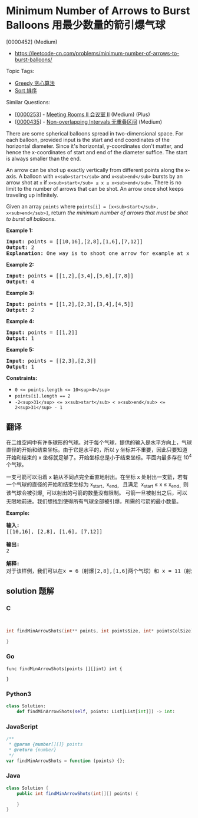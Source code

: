 # Minimum Number of Arrows to Burst Balloons 用最少数量的箭引爆气球

[0000452] (Medium)

- https://leetcode-cn.com/problems/minimum-number-of-arrows-to-burst-balloons/

Topic Tags:

- [Greedy 贪心算法](https://leetcode-cn.com/tag/greedy/)
- [Sort 排序](https://leetcode-cn.com/tag/sort/)

Similar Questions:

- [[0000253](https://leetcode-cn.com/problems/meeting-rooms-ii/)] - [Meeting Rooms II 会议室 II](./0000253.meeting-rooms-ii.md) (Medium) (Plus)
- [[0000435](https://leetcode-cn.com/problems/non-overlapping-intervals/)] - [Non-overlapping Intervals 无重叠区间](./0000435.non-overlapping-intervals.md) (Medium)

There are some spherical balloons spread in two-dimensional space. For each balloon, provided input is the start and end coordinates of the horizontal diameter. Since it's horizontal, y-coordinates don't matter, and hence the x-coordinates of start and end of the diameter suffice. The start is always smaller than the end.

An arrow can be shot up exactly vertically from different points along the x-axis. A balloon with `x<sub>start</sub>` and `x<sub>end</sub>` bursts by an arrow shot at `x` if `x<sub>start</sub> ≤ x ≤ x<sub>end</sub>`. There is no limit to the number of arrows that can be shot. An arrow once shot keeps traveling up infinitely.

Given an array `points` where `points[i] = [x<sub>start</sub>, x<sub>end</sub>]`, return *the minimum number of arrows that must be shot to burst all balloons*.

**Example 1:**

<pre><strong>Input:</strong> points = [[10,16],[2,8],[1,6],[7,12]]
<strong>Output:</strong> 2
<strong>Explanation:</strong> One way is to shoot one arrow for example at x = 6 (bursting the balloons [2,8] and [1,6]) and another arrow at x = 11 (bursting the other two balloons).
</pre>

**Example 2:**

<pre><strong>Input:</strong> points = [[1,2],[3,4],[5,6],[7,8]]
<strong>Output:</strong> 4
</pre>

**Example 3:**

<pre><strong>Input:</strong> points = [[1,2],[2,3],[3,4],[4,5]]
<strong>Output:</strong> 2
</pre>

**Example 4:**

<pre><strong>Input:</strong> points = [[1,2]]
<strong>Output:</strong> 1
</pre>

**Example 5:**

<pre><strong>Input:</strong> points = [[2,3],[2,3]]
<strong>Output:</strong> 1
</pre>

**Constraints:**

- `0 <= points.length <= 10<sup>4</sup>`
- `points[i].length == 2`
- `-2<sup>31</sup> <= x<sub>start</sub> < x<sub>end</sub> <= 2<sup>31</sup> - 1`

## 翻译

在二维空间中有许多球形的气球。对于每个气球，提供的输入是水平方向上，气球直径的开始和结束坐标。由于它是水平的，所以 y 坐标并不重要，因此只要知道开始和结束的 x 坐标就足够了。开始坐标总是小于结束坐标。平面内最多存在 10<sup>4</sup>个气球。

一支弓箭可以沿着 x 轴从不同点完全垂直地射出。在坐标 x 处射出一支箭，若有一个气球的直径的开始和结束坐标为 x<sub>start，</sub>x<sub>end，</sub> 且满足  x<sub>start</sub> ≤ x ≤ x<sub>end，</sub>则该气球会被引爆<sub>。</sub>可以射出的弓箭的数量没有限制。 弓箭一旦被射出之后，可以无限地前进。我们想找到使得所有气球全部被引爆，所需的弓箭的最小数量。

**Example:**

<pre><strong>输入:</strong>
[[10,16], [2,8], [1,6], [7,12]]

<strong>输出:</strong>
2

<strong>解释:</strong>
对于该样例，我们可以在x = 6（射爆[2,8],[1,6]两个气球）和 x = 11（射爆另外两个气球）。
</pre>

## solution 题解

### C

```c


int findMinArrowShots(int** points, int pointsSize, int* pointsColSize){

}
```

### Go

```golang
func findMinArrowShots(points [][]int) int {

}
```

### Python3

```python
class Solution:
    def findMinArrowShots(self, points: List[List[int]]) -> int:
```

### JavaScript

```javascript
/**
 * @param {number[][]} points
 * @return {number}
 */
var findMinArrowShots = function (points) {};
```

### Java

```java
class Solution {
    public int findMinArrowShots(int[][] points) {

    }
}
```

